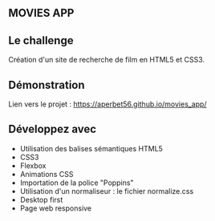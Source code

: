 ## MOVIES APP

## Le challenge

Création d'un site de recherche de film en HTML5 et CSS3.

## Démonstration

Lien vers le projet : https://aperbet56.github.io/movies_app/

## Développez avec

- Utilisation des balises sémantiques HTML5
- CSS3
- Flexbox
- Animations CSS
- Importation de la police "Poppins"
- Utilisation d'un normaliseur : le fichier normalize.css
- Desktop first
- Page web responsive
